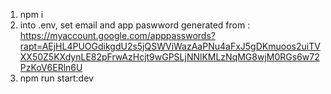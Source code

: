 1. npm i
2. into .env, set email and app paswword generated from :
  https://myaccount.google.com/apppasswords?rapt=AEjHL4PUOGdikgdU2s5jQSWViWazAaPNu4aFxJ5gDKmuoos2uiTVXX50Z5KXdynLE82pFrwAzHcjt9wGPSLjNNlKMLzNqMG8wjM0RGs6w72PzKoV6ERln6U
3. npm run start:dev
